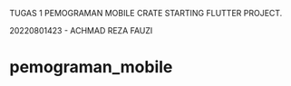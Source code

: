 TUGAS 1 PEMOGRAMAN MOBILE CRATE STARTING FLUTTER PROJECT.

20220801423 - ACHMAD REZA FAUZI

# pemograman_mobile
